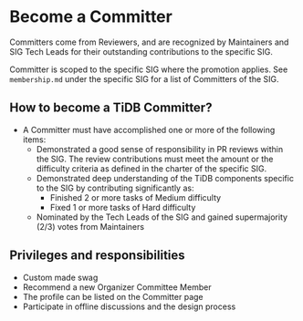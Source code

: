 # Become a Committer

Committers come from Reviewers, and are recognized by Maintainers and SIG Tech Leads for their outstanding contributions to the specific SIG.

Committer is scoped to the specific SIG where the promotion applies. See `membership.md` under the specific SIG for a list of Committers of the SIG.

## How to become a TiDB Committer?

- A Committer must have accomplished one or more of the following items:
  - Demonstrated a good sense of responsibility in PR reviews within the SIG. The review contributions must meet the amount or the difficulty criteria as defined in the charter of the specific SIG.
  - Demonstrated deep understanding of the TiDB components specific to the SIG by contributing significantly as:
    - Finished 2 or more tasks of Medium difficulty
    - Fixed 1 or more tasks of Hard difficulty
  - Nominated by the Tech Leads of the SIG and gained supermajority (2/3) votes from Maintainers

## Privileges and responsibilities

- Custom made swag 
- Recommend a new Organizer Committee Member
- The profile can be listed on the Committer page
- Participate in offline discussions and the design process
